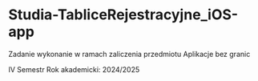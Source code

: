 # Studia-TabliceRejestracyjne_iOS-app
Zadanie wykonanie w ramach zaliczenia przedmiotu Aplikacje bez granic

IV Semestr Rok akademicki: 2024/2025

